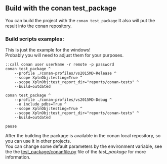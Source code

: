## Build with the conan test_package

You can build the project with the ```conan test_package```
It also will put the result into the conan repository.

### Build scripts examples:
This is just the example for the windows!  
Probably you will need to adjust them for your purposes.
```
::call conan user userName -r remote -p password
conan test_package ^
    --profile ./conan-profiles/vs2015MD-Release ^
    --scope XplnObj:testing=True ^
    --scope XplnObj:test_report_dir="reports/conan-tests" ^
    --build=outdated
	
conan test_package ^
    --profile ./conan-profiles/vs2015MD-Debug ^
     -o include_pdbs=True ^
    --scope XplnObj:testing=True ^
    --scope XplnObj:test_report_dir="reports/conan-tests" ^
    --build=outdated
	
pause
```
After the building the package is available in the conan local repository,
so you can use it in other projects.  
You can change some default parameters by the environment variable,
see the the [test_package/conanfile.py](../test_package/conanfile.py) 
file of the _test_package_ for more information.
